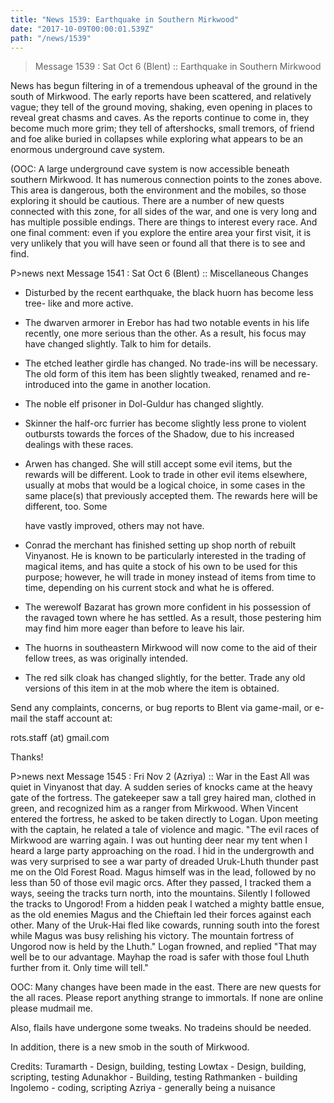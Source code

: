 ```yaml
---
title: "News 1539: Earthquake in Southern Mirkwood"
date: "2017-10-09T00:00:01.539Z"
path: "/news/1539"
---
```


> Message 1539 : Sat Oct  6 (Blent)      :: Earthquake in Southern Mirkwood

News has begun filtering in of a tremendous upheaval of the ground in the
south of Mirkwood. The early reports have been scattered, and relatively
vague; they tell of the ground moving, shaking, even opening in places to
reveal great chasms and caves. As the reports continue to come in, they
become much more grim; they tell of aftershocks, small tremors, of friend
and foe alike buried in collapses while exploring what appears to be an
enormous underground cave system.

(OOC: A large underground cave system is now accessible beneath southern
Mirkwood. It has numerous connection points to the zones above. This area
is dangerous, both the environment and the mobiles, so those exploring it
should be cautious. There are a number of new quests connected with this
zone, for all sides of the war, and one is very long and has multiple possible
endings. There are things to interest every race. And one final comment: even
if you explore the entire area your first visit, it is very unlikely that you
will have seen or found all that there is to see and find.

P>news next
Message 1541 : Sat Oct  6 (Blent)      :: Miscellaneous Changes

- Disturbed by the recent earthquake, the black huorn has become less tree-
  like and more active.

- The dwarven armorer in Erebor has had two notable events in his life
  recently, one more serious than the other. As a result, his focus may have
  changed slightly. Talk to him for details.

- The etched leather girdle has changed. No trade-ins will be necessary. The
  old form of this item has been slightly tweaked, renamed and re-introduced
  into the game in another location.

- The noble elf prisoner in Dol-Guldur has changed slightly.

- Skinner the half-orc furrier has become slightly less prone to violent
  outbursts towards the forces of the Shadow, due to his increased dealings
  with these races.

- Arwen has changed. She will still accept some evil items, but the rewards
  will be different. Look to trade in other evil items elsewhere, usually at
  mobs that would be a logical choice, in some cases in the same place(s) that
  previously accepted them. The rewards here will be different, too. Some


  have vastly improved, others may not have.

- Conrad the merchant has finished setting up shop north of rebuilt Vinyanost.
  He is known to be particularly interested in the trading of magical items, and
  has quite a stock of his own to be used for this purpose; however, he will
  trade in money instead of items from time to time, depending on his current
  stock and what he is offered.

- The werewolf Bazarat has grown more confident in his possession of the
  ravaged town where he has settled. As a result, those pestering him may
  find him more eager than before to leave his lair.

- The huorns in southeastern Mirkwood will now come to the aid of their
  fellow trees, as was originally intended.

- The red silk cloak has changed slightly, for the better. Trade any old
  versions of this item in at the mob where the item is obtained.

Send any complaints, concerns, or bug reports to Blent via game-mail, or
e-mail the staff account at:

rots.staff (at) gmail.com


Thanks!

P>news next
Message 1545 : Fri Nov  2 (Azriya)     :: War in the East
   All was quiet in Vinyanost that day.  A sudden series of knocks came at the
heavy gate of the fortress.  The gatekeeper saw a tall grey haired man,
clothed in green, and recognized him as a ranger from Mirkwood.  When Vincent
entered the fortress, he asked to be taken directly to Logan.  Upon meeting
with the captain, he related a tale of violence and magic.  "The evil races of
Mirkwood are warring again.  I  was out hunting deer near my tent when I heard
a large party approaching on the road.  I hid in the undergrowth and was very
surprised to see a war party of dreaded Uruk-Lhuth thunder past me on the Old
Forest Road.  Magus himself was in the lead, followed by no less than 50 of
those evil magic orcs. After they passed, I tracked them  a ways, seeing the
tracks turn north, into the mountains.  Silently I followed  the tracks to
Ungorod!  From a hidden peak I watched a mighty battle ensue,  as the old
enemies Magus and the Chieftain led their forces against each other.   Many of
the Uruk-Hai fled like cowards, running south into the forest while   Magus
was busy relishing his victory.  The mountain fortress of Ungorod now  is held
by the Lhuth."  Logan frowned, and replied "That may well be to our advantage.
Mayhap the road is safer with those foul Lhuth further from it. Only time will
tell."

OOC:  Many changes have been made in the east.  There are new quests for
the all races.  Please report anything strange to immortals.  If none are
online please mudmail me.



Also, flails have undergone some tweaks.  No tradeins should be needed.

In addition, there is a new smob in the south of Mirkwood.

Credits:
Turamarth - Design, building, testing
Lowtax - Design, building, scripting, testing
Adunakhor - Building, testing
Rathmanken - building
Ingolemo - coding, scripting
Azriya - generally being a nuisance